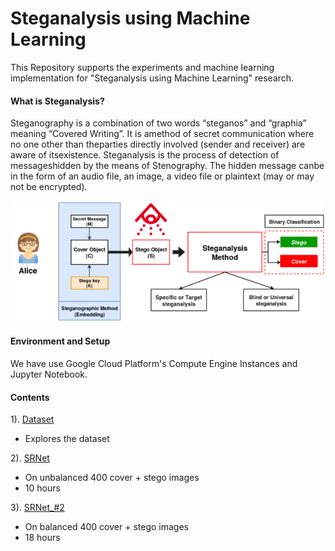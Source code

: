 # Steganalysis using Machine Learning
This Repository supports the experiments and machine learning implementation for "Steganalysis using Machine Learning" research.

#### What is Steganalysis?
Steganography   is   a   combination   of   two   words “steganos”  and  “graphia”  meaning  “Covered  Writing”.  It  is  amethod  of  secret  communication  where  no  one  other  than  theparties  directly  involved  (sender  and  receiver)  are  aware  of  itsexistence.  Steganalysis  is  the  process  of  detection  of  messageshidden  by  the  means  of  Stenography.  The  hidden  message  canbe  in  the  form  of  an  audio  file,  an  image,  a  video  file  or  plaintext (may or may not be encrypted). <br>

![SteganographyProcess](images/Stegonagraphy_Process.png)

#### Environment and Setup
We have use Google Cloud Platform's Compute Engine Instances and Jupyter Notebook.

#### Contents
1). [Dataset](https://github.com/Smit2896/Steganalysis/blob/main/Data_Exploration.ipynb)
- Explores the dataset

2). [SRNet](https://github.com/Smit2896/Steganalysis/blob/main/SRNet.ipynb) <br>
- On unbalanced 400 cover + stego images <br>
- 10 hours

3). [SRNet_#2](https://github.com/Smit2896/Steganalysis/blob/main/SRNet_2.ipynb) <br>
- On balanced 400 cover + stego images <br>
- 18 hours
